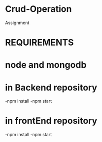 # Crud-Operation
Assignment

# REQUIREMENTS 
# node and mongodb
# in Backend repository 
-npm install 
-npm start 

# in frontEnd repository 
-npm install 
-npm start
